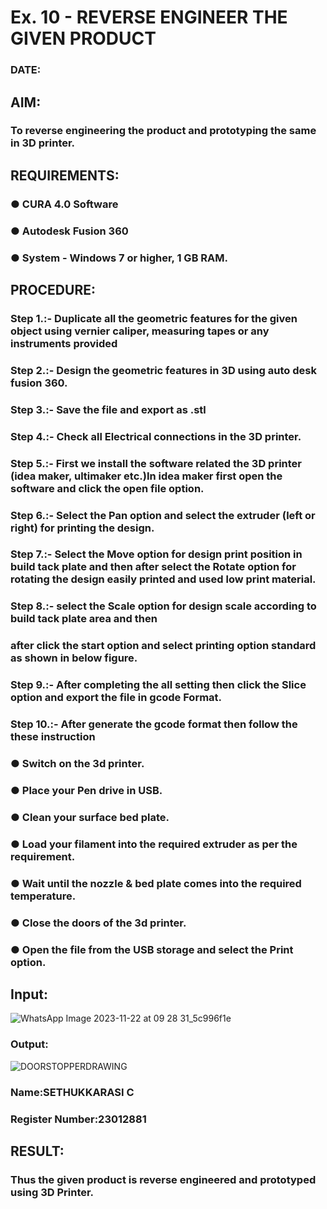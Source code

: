 # Ex. 10 - REVERSE ENGINEER THE GIVEN PRODUCT

### DATE:

## AIM: 
### To reverse engineering the product and prototyping the same in 3D printer.

## REQUIREMENTS:
### ●	CURA 4.0 Software
### ●	 Autodesk Fusion 360
### ●	 System - Windows 7 or higher, 1 GB RAM.

## PROCEDURE:
### Step 1.:- Duplicate all the geometric features for the given object using vernier caliper, measuring tapes or any instruments provided
### Step 2.:- Design the geometric features in 3D using auto desk fusion 360.
### Step 3.:- Save the file and export as .stl
### Step 4.:- Check all Electrical connections in the 3D printer.
### Step 5.:- First we install the software related the 3D printer (idea maker, ultimaker etc.)In idea maker first open the software and click the open file option.
### Step 6.:- Select the Pan option and select the extruder (left or right) for printing the design.
### Step 7.:- Select the Move option for design print position in build tack plate and then after select the Rotate option for rotating the design easily printed and used low print material.
### Step 8.:- select the Scale option for design scale according to build tack plate area and then
### after click the start option and select printing option standard as shown in below figure.
### Step 9.:- After completing the all setting then click the Slice option and export the file in gcode Format.
### Step 10.:- After generate the gcode format then follow the these instruction 
  ###   ●	Switch on the 3d printer.
  ###   ●	Place your Pen drive in USB.
  ###   ●	Clean your surface bed plate.
  ###   ●	Load your filament into the required extruder as per the requirement.
  ###   ●	Wait until the nozzle & bed plate comes into the required temperature.
  ###   ●	Close the doors of the 3d printer.
  ###   ●	Open the file from the USB storage and select the Print option.

## Input:
![WhatsApp Image 2023-11-22 at 09 28 31_5c996f1e](https://github.com/SETHUKKARASI3006/Ex.-10---REVERSE-ENGINEER-THE-GIVEN-PRODUCT/assets/144979338/0fa8a3b6-8554-41e4-9a65-014352a17248)

### Output:
![DOORSTOPPERDRAWING](https://github.com/SETHUKKARASI3006/Ex.-10---REVERSE-ENGINEER-THE-GIVEN-PRODUCT/assets/144979338/5edacda1-1214-47b3-8205-1c69fc2e3392)


### Name:SETHUKKARASI C
### Register Number:23012881

## RESULT:
###   Thus the given product is reverse engineered and prototyped using 3D Printer.
